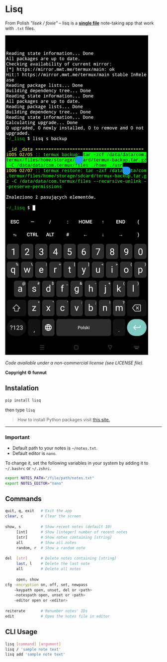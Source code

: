 # Lisq

From Polish *"lisek / foxie"* – lisq is a [**single file**](https://github.com/funnut/Lisq/blob/main/lisq/lisq.py) note-taking app that work with `.txt` files.

![Zrzut ekranu](https://raw.githubusercontent.com/funnut/Lisq/refs/heads/dev/screenshot.jpg)

*Code available under a non-commercial license (see LICENSE file).*

**Copyright © funnut**

## Instalation

```bash
pip install lisq
```

then type `lisq`

> How to install Python packages visit [this site.](https://packaging.python.org/en/latest/tutorials/installing-packages/)

---

### Important

+ Default path to your notes is `~/notes.txt`.
+ Default editor is `nano`.

To change it, set the following variables in your system by adding it to `~/.bashrc` or `~/.zshrc`.

```bash
export NOTES_PATH="/file/path/notes.txt"
export NOTES_EDITOR="nano"
```

## Commands

```bash
quit, q, exit   # Exit the app  
clear, c        # Clear the screen  

show, s         # Show recent notes (default 10)  
     [int]      # Show [integer] number of recent notes  
     [str]      # Show notes containing [string]  
     all        # Show all notes  
     random, r  # Show a random note  

del  [str]      # Delete notes containing [string]  
     last, l    # Delete the last note  
     all        # Delete all notes  

     open, show
cfg -encryption on, off, set, newpass
    -keypath open, unset, del or <path>
    -notespath open, unset or <path>
    -editor open or <editor>

reiterate       # Renumber notes' IDs  
edit            # Open the notes file in editor
```


## CLI Usage

```bash
lisq [command] [argument]
lisq / 'sample note text'
lisq add 'sample note text'
```

